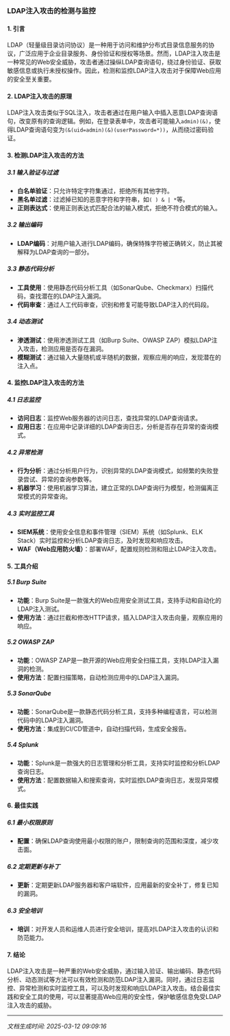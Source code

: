 ### LDAP注入攻击的检测与监控

#### 1. 引言

LDAP（轻量级目录访问协议）是一种用于访问和维护分布式目录信息服务的协议，广泛应用于企业目录服务、身份验证和授权等场景。然而，LDAP注入攻击是一种常见的Web安全威胁，攻击者通过操纵LDAP查询语句，绕过身份验证、获取敏感信息或执行未授权操作。因此，检测和监控LDAP注入攻击对于保障Web应用的安全至关重要。

#### 2. LDAP注入攻击的原理

LDAP注入攻击类似于SQL注入，攻击者通过在用户输入中插入恶意LDAP查询语句，改变原有的查询逻辑。例如，在登录表单中，攻击者可能输入`admin)(&)`，使得LDAP查询语句变为`(&(uid=admin)(&)(userPassword=*))`，从而绕过密码验证。

#### 3. 检测LDAP注入攻击的方法

##### 3.1 输入验证与过滤

- **白名单验证**：只允许特定字符集通过，拒绝所有其他字符。
- **黑名单过滤**：过滤掉已知的恶意字符和字符串，如`( ) & | *`等。
- **正则表达式**：使用正则表达式匹配合法的输入模式，拒绝不符合模式的输入。

##### 3.2 输出编码

- **LDAP编码**：对用户输入进行LDAP编码，确保特殊字符被正确转义，防止其被解释为LDAP查询的一部分。

##### 3.3 静态代码分析

- **工具使用**：使用静态代码分析工具（如SonarQube、Checkmarx）扫描代码，查找潜在的LDAP注入漏洞。
- **代码审查**：通过人工代码审查，识别和修复可能导致LDAP注入的代码段。

##### 3.4 动态测试

- **渗透测试**：使用渗透测试工具（如Burp Suite、OWASP ZAP）模拟LDAP注入攻击，检测应用是否存在漏洞。
- **模糊测试**：通过输入大量随机或半随机的数据，观察应用的响应，发现潜在的注入点。

#### 4. 监控LDAP注入攻击的方法

##### 4.1 日志监控

- **访问日志**：监控Web服务器的访问日志，查找异常的LDAP查询请求。
- **应用日志**：在应用中记录详细的LDAP查询日志，分析是否存在异常的查询模式。

##### 4.2 异常检测

- **行为分析**：通过分析用户行为，识别异常的LDAP查询模式，如频繁的失败登录尝试、异常的查询参数等。
- **机器学习**：使用机器学习算法，建立正常的LDAP查询行为模型，检测偏离正常模式的异常查询。

##### 4.3 实时监控工具

- **SIEM系统**：使用安全信息和事件管理（SIEM）系统（如Splunk、ELK Stack）实时监控和分析LDAP查询日志，及时发现和响应攻击。
- **WAF（Web应用防火墙）**：部署WAF，配置规则检测和阻止LDAP注入攻击。

#### 5. 工具介绍

##### 5.1 Burp Suite

- **功能**：Burp Suite是一款强大的Web应用安全测试工具，支持手动和自动化的LDAP注入测试。
- **使用方法**：通过拦截和修改HTTP请求，插入LDAP注入攻击向量，观察应用的响应。

##### 5.2 OWASP ZAP

- **功能**：OWASP ZAP是一款开源的Web应用安全扫描工具，支持LDAP注入漏洞的检测。
- **使用方法**：配置扫描策略，自动检测应用中的LDAP注入漏洞。

##### 5.3 SonarQube

- **功能**：SonarQube是一款静态代码分析工具，支持多种编程语言，可以检测代码中的LDAP注入漏洞。
- **使用方法**：集成到CI/CD管道中，自动扫描代码，生成安全报告。

##### 5.4 Splunk

- **功能**：Splunk是一款强大的日志管理和分析工具，支持实时监控和分析LDAP查询日志。
- **使用方法**：配置数据输入和搜索查询，实时监控LDAP查询日志，发现异常模式。

#### 6. 最佳实践

##### 6.1 最小权限原则

- **配置**：确保LDAP查询使用最小权限的账户，限制查询的范围和深度，减少攻击面。

##### 6.2 定期更新与补丁

- **更新**：定期更新LDAP服务器和客户端软件，应用最新的安全补丁，修复已知的漏洞。

##### 6.3 安全培训

- **培训**：对开发人员和运维人员进行安全培训，提高对LDAP注入攻击的认识和防范能力。

#### 7. 结论

LDAP注入攻击是一种严重的Web安全威胁，通过输入验证、输出编码、静态代码分析、动态测试等方法可以有效检测和防范LDAP注入漏洞。同时，通过日志监控、异常检测和实时监控工具，可以及时发现和响应LDAP注入攻击。结合最佳实践和安全工具的使用，可以显著提高Web应用的安全性，保护敏感信息免受LDAP注入攻击的威胁。

---

*文档生成时间: 2025-03-12 09:09:16*






















